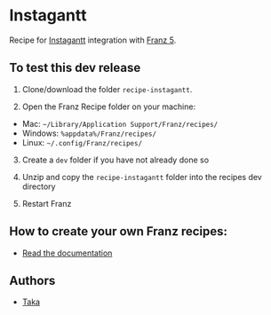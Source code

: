 # Instagantt
Recipe for [Instagantt](https://www.instagantt.com/) integration with [Franz 5](http://meetfranz.com).

## To test this dev release

1. Clone/download the folder `recipe-instagantt`.

2. Open the Franz Recipe folder on your machine:
  * Mac: `~/Library/Application Support/Franz/recipes/`
  * Windows: `%appdata%/Franz/recipes/`
  * Linux: `~/.config/Franz/recipes/`

3. Create a `dev` folder if you have not already done so

3. Unzip and copy the `recipe-instagantt` folder into the recipes dev directory

4. Restart Franz

## How to create your own Franz recipes:
* [Read the documentation](https://github.com/meetfranz/plugins)

## Authors

- [Taka](https://github.com/taka-tactical/)
